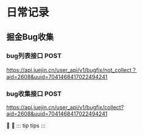 # 日常记录
## 掘金Bug收集
### bug列表接口 POST
https://api.juejin.cn/user_api/v1/bugfix/not_collect？aid=2608&uuid=7041468417022494241
### bug收集接口 POST
https://api.juejin.cn/user_api/v1/bugfix/collect?aid=2608&uuid=7041468417022494241


:tada:  :100:
::: tip
tips
:::
